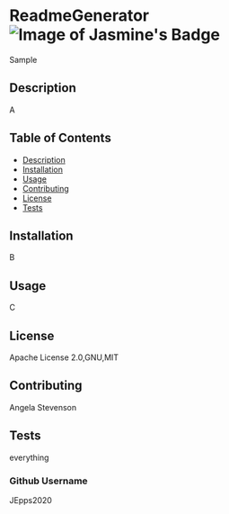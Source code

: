 # ReadmeGenerator ![Image of Jasmine's Badge](https://img.shields.io/badge/Readme--Generator-V1.0-blue)

Sample

## Description

A

## Table of Contents 

* [Description](#description) 
* [Installation](#installation) 
* [Usage](#usage) 
* [Contributing](#contributing) 
* [License](#license) 
* [Tests](#tests) 
## Installation

B

## Usage

C

## License

Apache License 2.0,GNU,MIT

## Contributing

Angela Stevenson

## Tests

everything

### Github Username

JEpps2020
